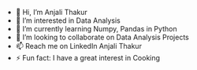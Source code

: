 - 👋 Hi, I’m Anjali Thakur
- 👀 I’m interested in Data Analysis
- 🌱 I’m currently learning Numpy, Pandas in Python
- 💞️ I’m looking to collaborate on Data Analysis Projects
- 📫 Reach me on LinkedIn Anjali Thakur
- ⚡ Fun fact: I have a great interest in Cooking 

<!---
thakuranjali141/thakuranjali141 is a ✨ special ✨ repository because its `README.md` (this file) appears on your GitHub profile.
You can click the Preview link to take a look at your changes.
--->
